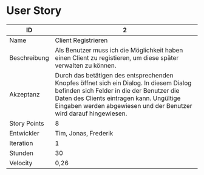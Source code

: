 # User Story

| ID         |2|
|-|-|
|Name        |Client Registrieren|
|Beschreibung|Als Benutzer muss ich die Möglichkeit haben einen Client zu registieren, um diese später verwalten zu können.|
|Akzeptanz   |Durch das betätigen des entsprechenden Knopfes öffnet sich ein Dialog. In diesem Dialog befinden sich Felder in die der Benutzer die Daten des Clients eintragen kann. Ungültige Eingaben werden abgewiesen und der Benutzer wird darauf hingewiesen.|
|Story Points|8|
|Entwickler  |Tim, Jonas, Frederik|
|Iteration   |1|
|Stunden     |30|
|Velocity    |0,26|
